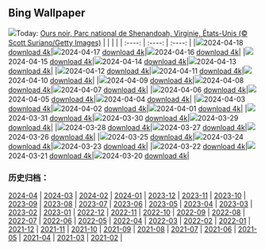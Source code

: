 ## Bing Wallpaper
![](https://global.bing.com/th?id=OHR.SpringCub_FR-CA3908165398_UHD.jpg&w=1000)Today: [Ours noir, Parc national de Shenandoah, Virginie, États-Unis (© Scott Suriano/Getty Images)](https://global.bing.com/th?id=OHR.SpringCub_FR-CA3908165398_UHD.jpg)
|      |      |      |
| :----: | :----: | :----: |
|![](https://global.bing.com/th?id=OHR.SpringCub_FR-CA3908165398_UHD.jpg&pid=hp&w=384&h=216&rs=1&c=4)2024-04-18 [download 4k](https://global.bing.com/th?id=OHR.SpringCub_FR-CA3908165398_UHD.jpg)|![](https://global.bing.com/th?id=OHR.UnionSquareNYC_FR-CA3734243880_UHD.jpg&pid=hp&w=384&h=216&rs=1&c=4)2024-04-17 [download 4k](https://global.bing.com/th?id=OHR.UnionSquareNYC_FR-CA3734243880_UHD.jpg)|![](https://global.bing.com/th?id=OHR.RedBallBelgium_FR-CA3335673645_UHD.jpg&pid=hp&w=384&h=216&rs=1&c=4)2024-04-16 [download 4k](https://global.bing.com/th?id=OHR.RedBallBelgium_FR-CA3335673645_UHD.jpg)|
|![](https://global.bing.com/th?id=OHR.BowlingBallCali_FR-CA3180115250_UHD.jpg&pid=hp&w=384&h=216&rs=1&c=4)2024-04-15 [download 4k](https://global.bing.com/th?id=OHR.BowlingBallCali_FR-CA3180115250_UHD.jpg)|![](https://global.bing.com/th?id=OHR.SakuraDaysJapanFair_FR-CA3620667456_UHD.jpg&pid=hp&w=384&h=216&rs=1&c=4)2024-04-14 [download 4k](https://global.bing.com/th?id=OHR.SakuraDaysJapanFair_FR-CA3620667456_UHD.jpg)|![](https://global.bing.com/th?id=OHR.SunsetArchesNP_FR-CA2562295831_UHD.jpg&pid=hp&w=384&h=216&rs=1&c=4)2024-04-13 [download 4k](https://global.bing.com/th?id=OHR.SunsetArchesNP_FR-CA2562295831_UHD.jpg)|
|![](https://global.bing.com/th?id=OHR.DragonWaterfall_FR-CA2237979317_UHD.jpg&pid=hp&w=384&h=216&rs=1&c=4)2024-04-12 [download 4k](https://global.bing.com/th?id=OHR.DragonWaterfall_FR-CA2237979317_UHD.jpg)|![](https://global.bing.com/th?id=OHR.OwlSiblings_FR-CA1744834969_UHD.jpg&pid=hp&w=384&h=216&rs=1&c=4)2024-04-11 [download 4k](https://global.bing.com/th?id=OHR.OwlSiblings_FR-CA1744834969_UHD.jpg)|![](https://global.bing.com/th?id=OHR.WhistlerWSSF_FR-CA7628245051_UHD.jpg&pid=hp&w=384&h=216&rs=1&c=4)2024-04-10 [download 4k](https://global.bing.com/th?id=OHR.WhistlerWSSF_FR-CA7628245051_UHD.jpg)|
|![](https://global.bing.com/th?id=OHR.SolarEclipseOregon_FR-CA1333886943_UHD.jpg&pid=hp&w=384&h=216&rs=1&c=4)2024-04-09 [download 4k](https://global.bing.com/th?id=OHR.SolarEclipseOregon_FR-CA1333886943_UHD.jpg)|![](https://global.bing.com/th?id=OHR.BeaverDenali_FR-CA1157056211_UHD.jpg&pid=hp&w=384&h=216&rs=1&c=4)2024-04-08 [download 4k](https://global.bing.com/th?id=OHR.BeaverDenali_FR-CA1157056211_UHD.jpg)|![](https://global.bing.com/th?id=OHR.JapanHimeji_FR-CA0973604796_UHD.jpg&pid=hp&w=384&h=216&rs=1&c=4)2024-04-07 [download 4k](https://global.bing.com/th?id=OHR.JapanHimeji_FR-CA0973604796_UHD.jpg)|
|![](https://global.bing.com/th?id=OHR.BahamasSpace_FR-CA0789976801_UHD.jpg&pid=hp&w=384&h=216&rs=1&c=4)2024-04-06 [download 4k](https://global.bing.com/th?id=OHR.BahamasSpace_FR-CA0789976801_UHD.jpg)|![](https://global.bing.com/th?id=OHR.AntelopeBotswana_FR-CA7386810053_UHD.jpg&pid=hp&w=384&h=216&rs=1&c=4)2024-04-05 [download 4k](https://global.bing.com/th?id=OHR.AntelopeBotswana_FR-CA7386810053_UHD.jpg)|![](https://global.bing.com/th?id=OHR.PacificRimNationalPark_FR-CA2619127702_UHD.jpg&pid=hp&w=384&h=216&rs=1&c=4)2024-04-04 [download 4k](https://global.bing.com/th?id=OHR.PacificRimNationalPark_FR-CA2619127702_UHD.jpg)|
|![](https://global.bing.com/th?id=OHR.JutlandSpring_FR-CA6761132872_UHD.jpg&pid=hp&w=384&h=216&rs=1&c=4)2024-04-03 [download 4k](https://global.bing.com/th?id=OHR.JutlandSpring_FR-CA6761132872_UHD.jpg)|![](https://global.bing.com/th?id=OHR.PalazzoFarnese_FR-CA6022284524_UHD.jpg&pid=hp&w=384&h=216&rs=1&c=4)2024-04-02 [download 4k](https://global.bing.com/th?id=OHR.PalazzoFarnese_FR-CA6022284524_UHD.jpg)|![](https://global.bing.com/th?id=OHR.HungarianEggs_FR-CA5727463691_UHD.jpg&pid=hp&w=384&h=216&rs=1&c=4)2024-04-01 [download 4k](https://global.bing.com/th?id=OHR.HungarianEggs_FR-CA5727463691_UHD.jpg)|
|![](https://global.bing.com/th?id=OHR.SleepySloth_FR-CA3957487793_UHD.jpg&pid=hp&w=384&h=216&rs=1&c=4)2024-03-31 [download 4k](https://global.bing.com/th?id=OHR.SleepySloth_FR-CA3957487793_UHD.jpg)|![](https://global.bing.com/th?id=OHR.SouthStackLight_FR-CA8578540293_UHD.jpg&pid=hp&w=384&h=216&rs=1&c=4)2024-03-30 [download 4k](https://global.bing.com/th?id=OHR.SouthStackLight_FR-CA8578540293_UHD.jpg)|![](https://global.bing.com/th?id=OHR.ShanghaiBlossoms_FR-CA8071376466_UHD.jpg&pid=hp&w=384&h=216&rs=1&c=4)2024-03-29 [download 4k](https://global.bing.com/th?id=OHR.ShanghaiBlossoms_FR-CA8071376466_UHD.jpg)|
|![](https://global.bing.com/th?id=OHR.TeatroColon_FR-CA7881984396_UHD.jpg&pid=hp&w=384&h=216&rs=1&c=4)2024-03-28 [download 4k](https://global.bing.com/th?id=OHR.TeatroColon_FR-CA7881984396_UHD.jpg)|![](https://global.bing.com/th?id=OHR.HangRaiVietnam_FR-CA7557188364_UHD.jpg&pid=hp&w=384&h=216&rs=1&c=4)2024-03-27 [download 4k](https://global.bing.com/th?id=OHR.HangRaiVietnam_FR-CA7557188364_UHD.jpg)|![](https://global.bing.com/th?id=OHR.ColorfulHoli_FR-CA7316925467_UHD.jpg&pid=hp&w=384&h=216&rs=1&c=4)2024-03-26 [download 4k](https://global.bing.com/th?id=OHR.ColorfulHoli_FR-CA7316925467_UHD.jpg)|
|![](https://global.bing.com/th?id=OHR.WhiteEyes_FR-CA7033584242_UHD.jpg&pid=hp&w=384&h=216&rs=1&c=4)2024-03-25 [download 4k](https://global.bing.com/th?id=OHR.WhiteEyes_FR-CA7033584242_UHD.jpg)|![](https://global.bing.com/th?id=OHR.AmazonClouds_FR-CA6891060570_UHD.jpg&pid=hp&w=384&h=216&rs=1&c=4)2024-03-24 [download 4k](https://global.bing.com/th?id=OHR.AmazonClouds_FR-CA6891060570_UHD.jpg)|![](https://global.bing.com/th?id=OHR.WaikatoWater_FR-CA6553276729_UHD.jpg&pid=hp&w=384&h=216&rs=1&c=4)2024-03-23 [download 4k](https://global.bing.com/th?id=OHR.WaikatoWater_FR-CA6553276729_UHD.jpg)|
|![](https://global.bing.com/th?id=OHR.BwindiNationalForest_FR-CA0322994274_UHD.jpg&pid=hp&w=384&h=216&rs=1&c=4)2024-03-22 [download 4k](https://global.bing.com/th?id=OHR.BwindiNationalForest_FR-CA0322994274_UHD.jpg)|![](https://global.bing.com/th?id=OHR.SpringCaveDale_FR-CA9984216489_UHD.jpg&pid=hp&w=384&h=216&rs=1&c=4)2024-03-21 [download 4k](https://global.bing.com/th?id=OHR.SpringCaveDale_FR-CA9984216489_UHD.jpg)|![](https://global.bing.com/th?id=OHR.SpringFrog_FR-CA0188635283_UHD.jpg&pid=hp&w=384&h=216&rs=1&c=4)2024-03-20 [download 4k](https://global.bing.com/th?id=OHR.SpringFrog_FR-CA0188635283_UHD.jpg)|

### 历史归档：
[2024-04](https://github.com/niumoo/bing-wallpaper/tree/main/picture/2024-04/) | [2024-03](https://github.com/niumoo/bing-wallpaper/tree/main/picture/2024-03/) | [2024-02](https://github.com/niumoo/bing-wallpaper/tree/main/picture/2024-02/) | [2024-01](https://github.com/niumoo/bing-wallpaper/tree/main/picture/2024-01/) | [2023-12](https://github.com/niumoo/bing-wallpaper/tree/main/picture/2023-12/) | [2023-11](https://github.com/niumoo/bing-wallpaper/tree/main/picture/2023-11/) | [2023-10](https://github.com/niumoo/bing-wallpaper/tree/main/picture/2023-10/) | [2023-09](https://github.com/niumoo/bing-wallpaper/tree/main/picture/2023-09/) | 
[2023-08](https://github.com/niumoo/bing-wallpaper/tree/main/picture/2023-08/) | [2023-07](https://github.com/niumoo/bing-wallpaper/tree/main/picture/2023-07/) | [2023-06](https://github.com/niumoo/bing-wallpaper/tree/main/picture/2023-06/) | [2023-05](https://github.com/niumoo/bing-wallpaper/tree/main/picture/2023-05/) | [2023-04](https://github.com/niumoo/bing-wallpaper/tree/main/picture/2023-04/) | [2023-03](https://github.com/niumoo/bing-wallpaper/tree/main/picture/2023-03/) | [2023-02](https://github.com/niumoo/bing-wallpaper/tree/main/picture/2023-02/) | [2023-01](https://github.com/niumoo/bing-wallpaper/tree/main/picture/2023-01/) | 
[2022-12](https://github.com/niumoo/bing-wallpaper/tree/main/picture/2022-12/) | [2022-11](https://github.com/niumoo/bing-wallpaper/tree/main/picture/2022-11/) | [2022-10](https://github.com/niumoo/bing-wallpaper/tree/main/picture/2022-10/) | [2022-09](https://github.com/niumoo/bing-wallpaper/tree/main/picture/2022-09/) | [2022-08](https://github.com/niumoo/bing-wallpaper/tree/main/picture/2022-08/) | [2022-07](https://github.com/niumoo/bing-wallpaper/tree/main/picture/2022-07/) | [2022-06](https://github.com/niumoo/bing-wallpaper/tree/main/picture/2022-06/) | [2022-05](https://github.com/niumoo/bing-wallpaper/tree/main/picture/2022-05/) | 
[2022-04](https://github.com/niumoo/bing-wallpaper/tree/main/picture/2022-04/) | [2022-03](https://github.com/niumoo/bing-wallpaper/tree/main/picture/2022-03/) | [2022-02](https://github.com/niumoo/bing-wallpaper/tree/main/picture/2022-02/) | [2022-01](https://github.com/niumoo/bing-wallpaper/tree/main/picture/2022-01/) | [2021-12](https://github.com/niumoo/bing-wallpaper/tree/main/picture/2021-12/) | [2021-11](https://github.com/niumoo/bing-wallpaper/tree/main/picture/2021-11/) | [2021-10](https://github.com/niumoo/bing-wallpaper/tree/main/picture/2021-10/) | [2021-09](https://github.com/niumoo/bing-wallpaper/tree/main/picture/2021-09/) | 
[2021-08](https://github.com/niumoo/bing-wallpaper/tree/main/picture/2021-08/) | [2021-07](https://github.com/niumoo/bing-wallpaper/tree/main/picture/2021-07/) | [2021-06](https://github.com/niumoo/bing-wallpaper/tree/main/picture/2021-06/) | [2021-05](https://github.com/niumoo/bing-wallpaper/tree/main/picture/2021-05/) | [2021-04](https://github.com/niumoo/bing-wallpaper/tree/main/picture/2021-04/) | [2021-03](https://github.com/niumoo/bing-wallpaper/tree/main/picture/2021-03/) | [2021-02](https://github.com/niumoo/bing-wallpaper/tree/main/picture/2021-02/) | 